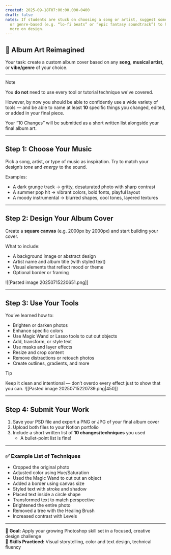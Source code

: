 ```yaml
---
created: 2025-09-18T07:00:00.000-0400
draft: false
notes: If students are stuck on choosing a song or artist, suggest something instrumental
  or genre-based (e.g. “lo-fi beats” or “epic fantasy soundtrack”) to help them focus
  more on design.
---
```


## 🎵 Album Art Reimagined

Your task: create a custom album cover based on any **song**, **musical artist**, or **vibe/genre** of your choice.

---

> [!NOTE]
> You **do not** need to use every tool or tutorial technique we've covered.
>
> However, by now you should be able to confidently use a wide variety of tools — and be able to name at least **10** specific things you changed, edited, or added in your final piece.
>
> Your “10 Changes” will be submitted as a short written list alongside your final album art.

---

## Step 1: Choose Your Music

Pick a song, artist, or type of music as inspiration. Try to match your design’s *tone* and *energy* to the sound.

Examples:
- A dark grunge track → gritty, desaturated photo with sharp contrast  
- A summer pop hit → vibrant colors, bold fonts, playful layout  
- A moody instrumental → blurred shapes, cool tones, layered textures

---

## Step 2: Design Your Album Cover

Create a **square canvas** (e.g. 2000px by 2000px) and start building your cover.

What to include:
- A background image or abstract design  
- Artist name and album title (with styled text)  
- Visual elements that reflect mood or theme  
- Optional border or framing

![[Pasted image 20250715220651.png]]

---

## Step 3: Use Your Tools

You’ve learned how to:
- Brighten or darken photos  
- Enhance specific colors  
- Use Magic Wand or Lasso tools to cut out objects  
- Add, transform, or style text  
- Use masks and layer effects  
- Resize and crop content  
- Remove distractions or retouch photos  
- Create outlines, gradients, and more

> [!TIP]
> Keep it clean and intentional — don’t overdo every effect just to show that you can.
![[Pasted image 20250715220739.png|450]]
---

## Step 4: Submit Your Work

1. Save your PSD file and export a PNG or JPG of your final album cover  
2. Upload both files to your Notion portfolio
3. Include a short written list of **10 changes/techniques** you used  
   - A bullet-point list is fine!

---

### ✅ Example List of Techniques
- Cropped the original photo  
- Adjusted color using Hue/Saturation  
- Used the Magic Wand to cut out an object  
- Added a border using canvas size  
- Styled text with stroke and shadow  
- Placed text inside a circle shape  
- Transformed text to match perspective  
- Brightened the entire photo  
- Removed a tree with the Healing Brush  
- Increased contrast with Levels

---

🎯 **Goal:** Apply your growing Photoshop skill set in a focused, creative design challenge  
🧠 **Skills Practiced:** Visual storytelling, color and text design, technical fluency
